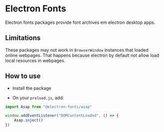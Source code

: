 # Electron Fonts

Electron fonts packages provide font archives em electron desktop apps.

## Limitations

These packages may not work in `BrowserWindow` instances that loaded online webpages. That happens because electron by default not allow load local resources in webpages.

## How to use

* Install the package

* On your `preload.js`, add:

```ts
import Asap from "@electron-fonts/asap"

window.addEventListener("DOMContentLoaded", () => {
    Asap.inject()
})
```